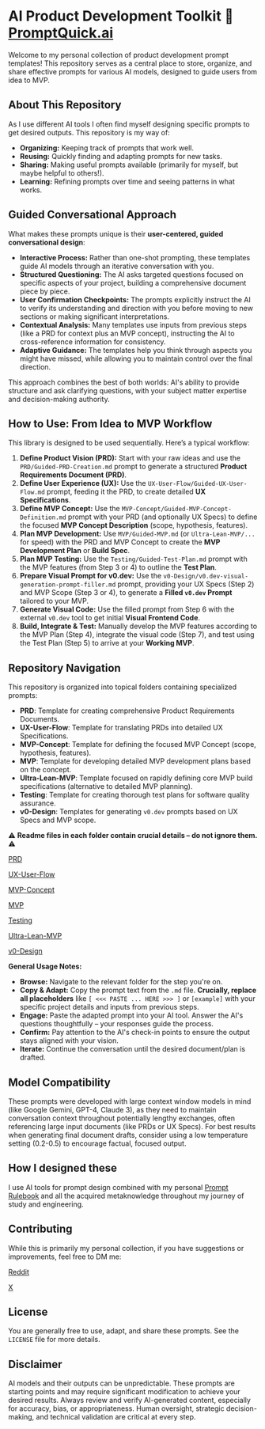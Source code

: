 # AI Product Development Toolkit 🧠 [PromptQuick.ai](https://promptquick.ai)

Welcome to my personal collection of product development prompt templates! This repository serves as a central place to store, organize, and share effective prompts for various AI models, designed to guide users from idea to MVP.

## About This Repository

As I use different AI tools I often find myself designing specific prompts to get desired outputs. This repository is my way of:

*   **Organizing:** Keeping track of prompts that work well.
*   **Reusing:** Quickly finding and adapting prompts for new tasks.
*   **Sharing:** Making useful prompts available (primarily for myself, but maybe helpful to others!).
*   **Learning:** Refining prompts over time and seeing patterns in what works.

## Guided Conversational Approach

What makes these prompts unique is their **user-centered, guided conversational design**:

*   **Interactive Process:** Rather than one-shot prompting, these templates guide AI models through an iterative conversation with you.
*   **Structured Questioning:** The AI asks targeted questions focused on specific aspects of your project, building a comprehensive document piece by piece.
*   **User Confirmation Checkpoints:** The prompts explicitly instruct the AI to verify its understanding and direction with you before moving to new sections or making significant interpretations.
*   **Contextual Analysis:** Many templates use inputs from previous steps (like a PRD for context plus an MVP concept), instructing the AI to cross-reference information for consistency.
*   **Adaptive Guidance:** The templates help you think through aspects you might have missed, while allowing you to maintain control over the final direction.

This approach combines the best of both worlds: AI's ability to provide structure and ask clarifying questions, with your subject matter expertise and decision-making authority.

## How to Use: From Idea to MVP Workflow

This library is designed to be used sequentially. Here’s a typical workflow:

1.  **Define Product Vision (PRD):** Start with your raw ideas and use the `PRD/Guided-PRD-Creation.md` prompt to generate a structured **Product Requirements Document (PRD)**.
2.  **Define User Experience (UX):** Use the `UX-User-Flow/Guided-UX-User-Flow.md` prompt, feeding it the PRD, to create detailed **UX Specifications**.
3.  **Define MVP Concept:** Use the `MVP-Concept/Guided-MVP-Concept-Definition.md` prompt with your PRD (and optionally UX Specs) to define the focused **MVP Concept Description** (scope, hypothesis, features).
4.  **Plan MVP Development:** Use `MVP/Guided-MVP.md` (or `Ultra-Lean-MVP/...` for speed) with the PRD and MVP Concept to create the **MVP Development Plan** or **Build Spec**.
5.  **Plan MVP Testing:** Use the `Testing/Guided-Test-Plan.md` prompt with the MVP features (from Step 3 or 4) to outline the **Test Plan**.
6.  **Prepare Visual Prompt for v0.dev:** Use the `v0-Design/v0.dev-visual-generation-prompt-filler.md` prompt, providing your UX Specs (Step 2) and MVP Scope (Step 3 or 4), to generate a **Filled `v0.dev` Prompt** tailored to your MVP.
7.  **Generate Visual Code:** Use the filled prompt from Step 6 with the external `v0.dev` tool to get initial **Visual Frontend Code**.
8.  **Build, Integrate & Test:** Manually develop the MVP features according to the MVP Plan (Step 4), integrate the visual code (Step 7), and test using the Test Plan (Step 5) to arrive at your **Working MVP**.

## Repository Navigation

This repository is organized into topical folders containing specialized prompts:

*   **PRD**: Template for creating comprehensive Product Requirements Documents.
*   **UX-User-Flow**: Template for translating PRDs into detailed UX Specifications.
*   **MVP-Concept**: Template for defining the focused MVP Concept (scope, hypothesis, features).
*   **MVP**: Template for developing detailed MVP development plans based on the concept.
*   **Ultra-Lean-MVP**: Template focused on rapidly defining core MVP build specifications (alternative to detailed MVP planning).
*   **Testing**: Template for creating thorough test plans for software quality assurance.
*   **v0-Design**: Templates for generating `v0.dev` prompts based on UX Specs and MVP scope.

⚠️ **Readme files in each folder contain crucial details – do not ignore them.** ⚠️

[PRD](https://github.com/TechNomadCode/AI-Prompt-Library/blob/main/PRD/README.md)

[UX-User-Flow](https://github.com/TechNomadCode/AI-Prompt-Library/blob/main/UX-User-Flow/README.md)

[MVP-Concept](https://github.com/TechNomadCode/AI-Prompt-Library/blob/main/MVP-Concept/README.md)

[MVP](https://github.com/TechNomadCode/AI-Prompt-Library/blob/main/MVP/README.md)

[Testing](https://github.com/TechNomadCode/AI-Prompt-Library/blob/main/Testing/README.md)

[Ultra-Lean-MVP](https://github.com/TechNomadCode/AI-Prompt-Library/blob/main/Ultra-Lean-MVP/README.md)

[v0-Design](https://github.com/TechNomadCode/AI-Prompt-Library/blob/main/v0-Design/README.md)

**General Usage Notes:**

*   **Browse:** Navigate to the relevant folder for the step you're on.
*   **Copy & Adapt:** Copy the prompt text from the `.md` file. **Crucially, replace all placeholders** like `[ <<< PASTE ... HERE >>> ]` or `[example]` with your specific project details and inputs from previous steps.
*   **Engage:** Paste the adapted prompt into your AI tool. Answer the AI's questions thoughtfully – your responses guide the process.
*   **Confirm:** Pay attention to the AI's check-in points to ensure the output stays aligned with your vision.
*   **Iterate:** Continue the conversation until the desired document/plan is drafted.

## Model Compatibility

These prompts were developed with large context window models in mind (like Google Gemini, GPT-4, Claude 3), as they need to maintain conversation context throughout potentially lengthy exchanges, often referencing large input documents (like PRDs or UX Specs). For best results when generating final document drafts, consider using a low temperature setting (0.2-0.5) to encourage factual, focused output.

## How I designed these

I use AI tools for prompt design combined with my personal [Prompt Rulebook](https://promptquick.ai) and all the acquired metaknowledge throughout my journey of study and engineering.

## Contributing

While this is primarily my personal collection, if you have suggestions or improvements, feel free to DM me:

[Reddit](https://www.reddit.com/user/Puzzled-Ad-6854)

[X](https://x.com/tech_n0mad)

## License

You are generally free to use, adapt, and share these prompts. See the `LICENSE` file for more details.

## Disclaimer

AI models and their outputs can be unpredictable. These prompts are starting points and may require significant modification to achieve your desired results. Always review and verify AI-generated content, especially for accuracy, bias, or appropriateness. Human oversight, strategic decision-making, and technical validation are critical at every step.
